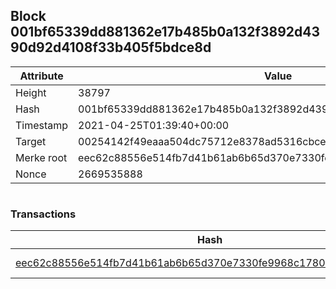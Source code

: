 ## Block 001bf65339dd881362e17b485b0a132f3892d4390d92d4108f33b405f5bdce8d

Attribute | Value
--- | ---
Height | 38797
Hash | 001bf65339dd881362e17b485b0a132f3892d4390d92d4108f33b405f5bdce8d
Timestamp | 2021-04-25T01:39:40+00:00
Target | 00254142f49eaaa504dc75712e8378ad5316cbcead634704b3734b6271167cc4
Merke root | eec62c88556e514fb7d41b61ab6b65d370e7330fe9968c17802e5fa8fef51e85
Nonce | 2669535888

```

```

### Transactions

Hash | Amount
--- | ---
[eec62c88556e514fb7d41b61ab6b65d370e7330fe9968c17802e5fa8fef51e85](eec62c88556e514fb7d41b61ab6b65d370e7330fe9968c17802e5fa8fef51e85.md) | 10.00000000 SKEPTI 
